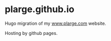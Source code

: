 # plarge.github.io

[//]: <> (Pour afficher des images dans le README, voici un lien - A TESTER)
[//]: <> (https://raw.githubusercontent.com/hugo-toha/toha/main/images/about.png)

Hugo migration of my www.plarge.com website.

Hosting by github pages.
